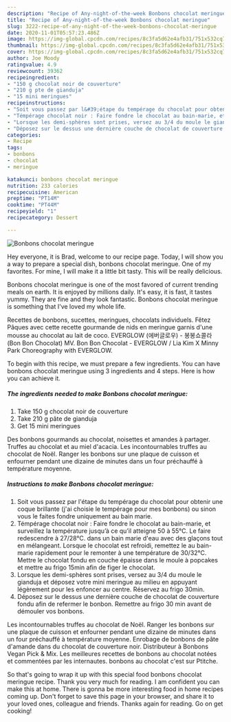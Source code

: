 ```yaml
---
description: "Recipe of Any-night-of-the-week Bonbons chocolat meringue"
title: "Recipe of Any-night-of-the-week Bonbons chocolat meringue"
slug: 3222-recipe-of-any-night-of-the-week-bonbons-chocolat-meringue
date: 2020-11-01T05:57:23.486Z
image: https://img-global.cpcdn.com/recipes/8c3fa5d62e4afb31/751x532cq70/bonbons-chocolat-meringue-photo-principale-de-la-recette.jpg
thumbnail: https://img-global.cpcdn.com/recipes/8c3fa5d62e4afb31/751x532cq70/bonbons-chocolat-meringue-photo-principale-de-la-recette.jpg
cover: https://img-global.cpcdn.com/recipes/8c3fa5d62e4afb31/751x532cq70/bonbons-chocolat-meringue-photo-principale-de-la-recette.jpg
author: Joe Moody
ratingvalue: 4.9
reviewcount: 39362
recipeingredient:
- "150 g chocolat noir de couverture"
- "210 g pte de gianduja"
- "15 mini meringues"
recipeinstructions:
- "Soit vous passez par l&#39;étape du tempérage du chocolat pour obtenir une coque brillante (j&#39;ai choisie le tempérage pour mes bonbons) ou sinon vous le faites fondre uniquement au bain marie."
- "Témpérage chocolat noir : Faire fondre le chocolat au bain-marie, et surveillez la température jusqu’à ce qu’il atteigne 50 à 55°C. Le faire redescendre à 27/28°C. dans un bain marie d&#39;eau avec des glaçons tout en mélangeant. Lorsque le chocolat est refroidi, remettez le au bain-marie rapidement pour le remonter à une température de 30/32°C. Mettre le chocolat fondu en couche épaisse dans le moule à popcakes et mettre au frigo 15min afin de figer le chocolat."
- "Lorsque les demi-sphères sont prises, versez au 3/4 du moule le gianduja et déposez votre mini meringue au milieu en appuyant légèrement pour les enfoncer au centre. Réservez au frigo 30min."
- "Déposez sur le dessus une dernière couche de chocolat de couverture fondu afin de refermer le bonbon. Remettre au frigo 30 min avant de démouler vos bonbons."
categories:
- Recipe
tags:
- bonbons
- chocolat
- meringue

katakunci: bonbons chocolat meringue 
nutrition: 233 calories
recipecuisine: American
preptime: "PT14M"
cooktime: "PT44M"
recipeyield: "1"
recipecategory: Dessert

---
```



![Bonbons chocolat meringue](https://img-global.cpcdn.com/recipes/8c3fa5d62e4afb31/751x532cq70/bonbons-chocolat-meringue-photo-principale-de-la-recette.jpg)

Hey everyone, it is Brad, welcome to our recipe page. Today, I will show you a way to prepare a special dish, bonbons chocolat meringue. One of my favorites. For mine, I will make it a little bit tasty. This will be really delicious.

Bonbons chocolat meringue is one of the most favored of current trending meals on earth. It is enjoyed by millions daily. It's easy, it is fast, it tastes yummy. They are fine and they look fantastic. Bonbons chocolat meringue is something that I've loved my whole life.

Recettes de bonbons, sucettes, meringues, chocolats individuels. Fêtez Pâques avec cette recette gourmande de nids en meringue garnis d&#39;une mousse au chocolat au lait de coco. EVERGLOW (에버글로우) - 봉봉쇼콜라 (Bon Bon Chocolat) MV. Bon Bon Chocolat - EVERGLOW / Lia Kim X Minny Park Choreography with EVERGLOW.


To begin with this recipe, we must prepare a few ingredients. You can have bonbons chocolat meringue using 3 ingredients and 4 steps. Here is how you can achieve it.

<!--inarticleads1-->

##### The ingredients needed to make Bonbons chocolat meringue:

1. Take 150 g chocolat noir de couverture
1. Take 210 g pâte de gianduja
1. Get 15 mini meringues


Des bonbons gourmands au chocolat, noisettes et amandes à partager. Truffes au chocolat et au miel d&#39;acacia. Les incontournables truffes au chocolat de Noël. Ranger les bonbons sur une plaque de cuisson et enfourner pendant une dizaine de minutes dans un four préchauffé à température moyenne. 

<!--inarticleads2-->

##### Instructions to make Bonbons chocolat meringue:

1. Soit vous passez par l&#39;étape du tempérage du chocolat pour obtenir une coque brillante (j&#39;ai choisie le tempérage pour mes bonbons) ou sinon vous le faites fondre uniquement au bain marie.
1. Témpérage chocolat noir : Faire fondre le chocolat au bain-marie, et surveillez la température jusqu’à ce qu’il atteigne 50 à 55°C. Le faire redescendre à 27/28°C. dans un bain marie d&#39;eau avec des glaçons tout en mélangeant. Lorsque le chocolat est refroidi, remettez le au bain-marie rapidement pour le remonter à une température de 30/32°C. Mettre le chocolat fondu en couche épaisse dans le moule à popcakes et mettre au frigo 15min afin de figer le chocolat.
1. Lorsque les demi-sphères sont prises, versez au 3/4 du moule le gianduja et déposez votre mini meringue au milieu en appuyant légèrement pour les enfoncer au centre. Réservez au frigo 30min.
1. Déposez sur le dessus une dernière couche de chocolat de couverture fondu afin de refermer le bonbon. Remettre au frigo 30 min avant de démouler vos bonbons.


Les incontournables truffes au chocolat de Noël. Ranger les bonbons sur une plaque de cuisson et enfourner pendant une dizaine de minutes dans un four préchauffé à température moyenne. Enrobage de bonbons de pâte d&#39;amande dans du chocolat de couverture noir. Distributeur à Bonbons Vegan Pick &amp; Mix. Les meilleures recettes de bonbons au chocolat notées et commentées par les internautes. bonbons au chocolat c&#39;est sur Ptitche. 

So that's going to wrap it up with this special food bonbons chocolat meringue recipe. Thank you very much for reading. I am confident you can make this at home. There is gonna be more interesting food in home recipes coming up. Don't forget to save this page in your browser, and share it to your loved ones, colleague and friends. Thanks again for reading. Go on get cooking!
